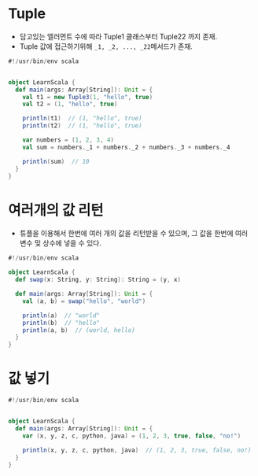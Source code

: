 # Tuple
- 담고있는 엘러먼트 수에 따라 Tuple1 클래스부터 Tuple22 까지 존재.
- Tuple 값에 접근하기위해 ```_1, _2, ..., _22```메서드가 존재.
```scala
#!/usr/bin/env scala


object LearnScala {
  def main(args: Array[String]): Unit = {
    val t1 = new Tuple3(1, "hello", true)
    val t2 = (1, "hello", true)

    println(t1)  // (1, "hello", true)
    println(t2)  // (1, "hello", true)

    var numbers = (1, 2, 3, 4)
    val sum = numbers._1 + numbers._2 + numbers._3 + numbers._4

    println(sum)  // 10
  }
}
```

# 여러개의 값 리턴
- 튜플을 이용해서 한번에 여러 개의 값을 리턴받을 수 있으며, 그 값을 한번에 여러 변수 및 상수에 넣을 수 있다.
```scala
#!/usr/bin/env scala

object LearnScala {
  def swap(x: String, y: String): String = (y, x)

  def main(args: Array[String]): Unit = {
    val (a, b) = swap("hello", "world")

    println(a)  // "world"
    println(b)  // "hello"
    println(a, b)  // (world, hello)
  }
}
```

# 값 넣기
```scala
#!/usr/bin/env scala


object LearnScala {
  def main(args: Array[String]): Unit = {
    var (x, y, z, c, python, java) = (1, 2, 3, true, false, "no!")
    
    println(x, y, z, c, python, java)  // (1, 2, 3, true, false, no!)
  }
}
```
